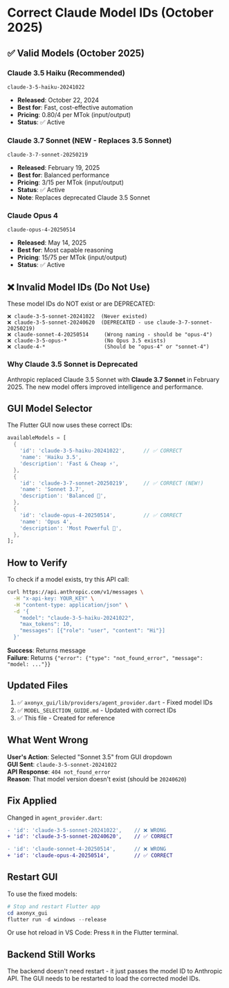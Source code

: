 # Correct Claude Model IDs (October 2025)

## ✅ Valid Models (October 2025)

### Claude 3.5 Haiku (Recommended)
```
claude-3-5-haiku-20241022
```
- **Released**: October 22, 2024
- **Best for**: Fast, cost-effective automation
- **Pricing**: $0.80/$4 per MTok (input/output)
- **Status**: ✅ Active

### Claude 3.7 Sonnet (NEW - Replaces 3.5 Sonnet)
```
claude-3-7-sonnet-20250219
```
- **Released**: February 19, 2025
- **Best for**: Balanced performance
- **Pricing**: $3/$15 per MTok (input/output)
- **Status**: ✅ Active
- **Note**: Replaces deprecated Claude 3.5 Sonnet

### Claude Opus 4
```
claude-opus-4-20250514
```
- **Released**: May 14, 2025
- **Best for**: Most capable reasoning
- **Pricing**: $15/$75 per MTok (input/output)
- **Status**: ✅ Active

## ❌ Invalid Model IDs (Do Not Use)

These model IDs do NOT exist or are DEPRECATED:

```
❌ claude-3-5-sonnet-20241022  (Never existed)
❌ claude-3-5-sonnet-20240620  (DEPRECATED - use claude-3-7-sonnet-20250219)
❌ claude-sonnet-4-20250514     (Wrong naming - should be "opus-4")
❌ claude-3-5-opus-*            (No Opus 3.5 exists)
❌ claude-4-*                   (Should be "opus-4" or "sonnet-4")
```

### Why Claude 3.5 Sonnet is Deprecated

Anthropic replaced Claude 3.5 Sonnet with **Claude 3.7 Sonnet** in February 2025.
The new model offers improved intelligence and performance.

## GUI Model Selector

The Flutter GUI now uses these correct IDs:

```dart
availableModels = [
  {
    'id': 'claude-3-5-haiku-20241022',      // ✅ CORRECT
    'name': 'Haiku 3.5',
    'description': 'Fast & Cheap ⚡',
  },
  {
    'id': 'claude-3-7-sonnet-20250219',     // ✅ CORRECT (NEW!)
    'name': 'Sonnet 3.7',
    'description': 'Balanced 🎯',
  },
  {
    'id': 'claude-opus-4-20250514',         // ✅ CORRECT
    'name': 'Opus 4',
    'description': 'Most Powerful 🚀',
  },
];
```

## How to Verify

To check if a model exists, try this API call:

```bash
curl https://api.anthropic.com/v1/messages \
  -H "x-api-key: YOUR_KEY" \
  -H "content-type: application/json" \
  -d '{
    "model": "claude-3-5-haiku-20241022",
    "max_tokens": 10,
    "messages": [{"role": "user", "content": "Hi"}]
  }'
```

**Success**: Returns message  
**Failure**: Returns `{"error": {"type": "not_found_error", "message": "model: ..."}}`

## Updated Files

1. ✅ `axonyx_gui/lib/providers/agent_provider.dart` - Fixed model IDs
2. ✅ `MODEL_SELECTION_GUIDE.md` - Updated with correct IDs
3. ✅ This file - Created for reference

## What Went Wrong

**User's Action**: Selected "Sonnet 3.5" from GUI dropdown  
**GUI Sent**: `claude-3-5-sonnet-20241022`  
**API Response**: `404 not_found_error`  
**Reason**: That model version doesn't exist (should be `20240620`)

## Fix Applied

Changed in `agent_provider.dart`:
```diff
- 'id': 'claude-3-5-sonnet-20241022',    // ❌ WRONG
+ 'id': 'claude-3-5-sonnet-20240620',    // ✅ CORRECT

- 'id': 'claude-sonnet-4-20250514',      // ❌ WRONG
+ 'id': 'claude-opus-4-20250514',        // ✅ CORRECT
```

## Restart GUI

To use the fixed models:

```powershell
# Stop and restart Flutter app
cd axonyx_gui
flutter run -d windows --release
```

Or use hot reload in VS Code: Press `R` in the Flutter terminal.

## Backend Still Works

The backend doesn't need restart - it just passes the model ID to Anthropic API. The GUI needs to be restarted to load the corrected model IDs.
